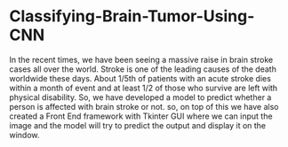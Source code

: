 # Classifying-Brain-Tumor-Using-CNN
In the recent times, we have been seeing a massive raise in brain stroke cases all over the world. Stroke is one of the leading causes of the death worldwide these days. About 1/5th of patients with an acute stroke dies within a month of event and at least 1/2 of those who survive are left with physical disability. So, we have developed a model to predict whether a person is affected with brain stroke or not. so, on top of this we have also created a Front End framework with Tkinter GUI where we can input the image and the model will try to predict the output and display it on the window.
